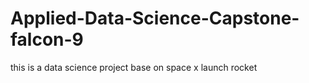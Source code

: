 # Applied-Data-Science-Capstone-falcon-9
this is a data science project base on space x launch rocket
